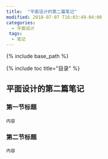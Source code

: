 ```yaml
---
title:  "平面设计的第二篇笔记"
modified: 2018-07-07 T16:03:49-04:00
categories: 
  - 平面设计
 tags:
  - 笔记
---
```


{% include base_path %}

{% include toc title="目录" %}


## 平面设计的第二篇笔记

### 第一节标题
 	
 	内容
 	
### 第二节标题
 	
 	内容